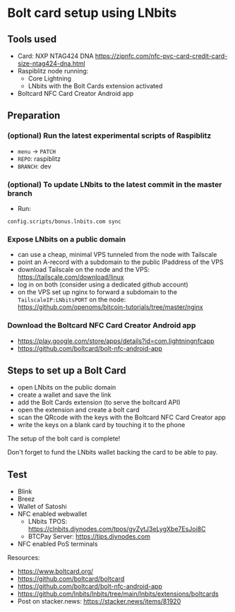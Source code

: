 # Bolt card setup using LNbits

## Tools used
* Card: NXP NTAG424 DNA https://zipnfc.com/nfc-pvc-card-credit-card-size-ntag424-dna.html
* Raspiblitz node running:
  * Core Lightning
  * LNbits with the Bolt Cards extension activated
* Boltcard NFC Card Creator Android app

## Preparation
### (optional) Run the latest experimental scripts of Raspiblitz
* `menu` -> `PATCH `
* `REPO`: raspiblitz
* `BRANCH`: dev

### (optional) To update LNbits to the latest commit in the master branch
* Run:
```
config.scripts/bonus.lnbits.com sync
```
### Expose LNbits on a public domain
* can use a cheap, minimal VPS tunneled from the node with Tailscale
* point an A-record with a subdomain to the public IPaddress of the VPS
* download Tailscale on the node and the VPS: https://tailscale.com/download/linux
* log in on both (consider using a dedicated github account)
* on the VPS set up nginx to forward a subdomain to the `TailscaleIP:LNbitsPORT` on the node: https://github.com/openoms/bitcoin-tutorials/tree/master/nginx

### Download the Boltcard NFC Card Creator Android app
 * https://play.google.com/store/apps/details?id=com.lightningnfcapp
 * https://github.com/boltcard/bolt-nfc-android-app

## Steps to set up a Bolt Card
* open LNbits on the public domain
* create a wallet and save the link
* add the Bolt Cards extension (to serve the boltcard API)
* open the extension and create a bolt card
* scan the QRcode with the keys with the Boltcard NFC Card Creator app
* write the keys on a blank card by touching it to the phone

The setup of the bolt card is complete!

Don't forget to fund the LNbits wallet backing the card to be able to pay.

## Test
* Blink
* Breez
* Wallet of Satoshi
* NFC enabled webwallet 
    * LNbits TPOS: https://clnbits.diynodes.com/tpos/gyZytJ3eLygXbe7EsJoi8C
    * BTCPay Server: https://tips.diynodes.com
* NFC enabled PoS terminals

Resources:
* https://www.boltcard.org/
* https://github.com/boltcard/boltcard
* https://github.com/boltcard/bolt-nfc-android-app
* https://github.com/lnbits/lnbits/tree/main/lnbits/extensions/boltcards
* Post on stacker.news: https://stacker.news/items/81920
